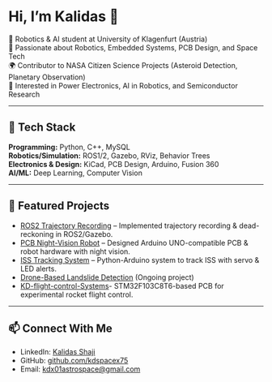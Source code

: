 # Hi, I’m Kalidas 👋  

🚀 Robotics & AI student at University of Klagenfurt (Austria)  
🤖 Passionate about Robotics, Embedded Systems, PCB Design, and Space Tech  
🌍 Contributor to NASA Citizen Science Projects (Asteroid Detection, Planetary Observation)  
🔬 Interested in Power Electronics, AI in Robotics, and Semiconductor Research  

---

## 🔧 Tech Stack
**Programming:** Python, C++, MySQL  
**Robotics/Simulation:** ROS1/2, Gazebo, RViz, Behavior Trees  
**Electronics & Design:** KiCad, PCB Design, Arduino, Fusion 360  
**AI/ML:** Deep Learning, Computer Vision  

---

## 📌 Featured Projects
- [ROS2 Trajectory Recording](https://github.com/kdspacex75/ROS-recording) – Implemented trajectory recording & dead-reckoning in ROS2/Gazebo.  
- [PCB Night-Vision Robot](https://github.com/kdspacex75/My-Pcb-project) – Designed Arduino UNO-compatible PCB & robot hardware with night vision.  
- [ISS Tracking System](https://github.com/kdspacex75/-ISS-Tracking-System) – Python-Arduino system to track ISS with servo & LED alerts.  
- [Drone-Based Landslide Detection](https://github.com/kdspacex75/-Drone-Based-Landslide-Detection-Ongoing-)  (Ongoing project)
- [KD-flight-control-Systems](https://github.com/kdspacex75/KD-flight-control-System)- STM32F103C8T6-based PCB for experimental rocket flight control.
---

## 📫 Connect With Me
- LinkedIn: [Kalidas Shaji](https://www.linkedin.com/in/kalidas-shaji-946409340?lipi=urn%3Ali%3Apage%3Ad_flagship3_profile_view_base_contact_details%3BHI7LNCAgQ3Gqb9mbLfqRUA%3D%3D)  
- GitHub: [github.com/kdspacex75](https://github.com/kdspacex75)  
- Email: kdx01astrospace@gmail.com  
